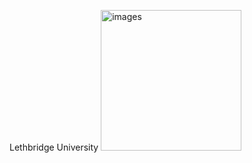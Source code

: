 Lethbridge University
<img width="225" height="225" alt="images" src="https://github.com/user-attachments/assets/11d61b18-91d0-4f65-b5a4-7c46f49bb5bd" />
